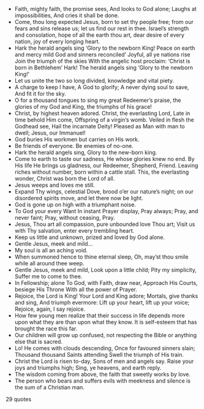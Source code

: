  - Faith, mighty faith, the promise sees, And looks to God alone; Laughs at impossibilities, And cries it shall be done.
 - Come, thou long expected Jesus, born to set thy people free; from our fears and sins release us; let us find our rest in thee. Israel’s strength and consolation, hope of all the earth thou art, dear desire of every nation, joy of every longing heart.
 - Hark the herald angels sing ‘Glory to the newborn King! Peace on earth and mercy mild God and sinners reconciled’ Joyful, all ye nations rise Join the triumph of the skies With the angelic host proclaim: ‘Christ is born in Bethlehem’ Hark! The herald angels sing ‘Glory to the newborn King!’
 - Let us unite the two so long divided, knowledge and vital piety.
 - A charge to keep I have, A God to glorify; A never dying soul to save, And fit it for the sky.
 - O for a thousand tongues to sing my great Redeemer’s praise, the glories of my God and King, the triumphs of his grace!
 - Christ, by highest heaven adored. Christ, the everlasting Lord, Late in time behold Him come, Offspring of a virgin’s womb. Veiled in flesh the Godhead see, Hail the incarnate Deity! Pleased as Man with man to dwell; Jesus, our Immanuel!
 - God buries His workmen but carries on His work.
 - Be friends of everyone. Be enemies of no-one.
 - Hark the herald angels sing, Glory to the new-born king.
 - Come to earth to taste our sadness, He whose glories knew no end. By His life He brings us gladness, our Redeemer, Shepherd, Friend. Leaving riches without number, born within a cattle stall. This, the everlasting wonder, Christ was born the Lord of all.
 - Jesus weeps and loves me still.
 - Expand Thy wings, celestial Dove, brood o’er our nature’s night; on our disordered spirits move, and let there now be light.
 - God is gone up on high with a triumphant noise.
 - To God your every Want In instant Prayer display, Pray always; Pray, and never faint; Pray, without ceasing, Pray.
 - Jesus, Thou art all compassion, pure unbounded love Thou art; Visit us with Thy salvation, enter every trembling heart.
 - Keep us little and unknown, prized and loved by God alone.
 - Gentle Jesus, meek and mild...
 - My soul is all an aching void.
 - When summoned hence to thine eternal sleep, Oh, may’st thou smile while all around thee weep.
 - Gentle Jesus, meek and mild, Look upon a little child; Pity my simplicity, Suffer me to come to thee.
 - In Fellowship; alone To God, with Faith, draw near, Approach His Courts, besiege His Throne With all the power of Prayer.
 - Rejoice, the Lord is King! Your Lord and King adore; Mortals, give thanks and sing, And triumph evermore: Lift up your heart, lift up your voice; Rejoice, again, I say rejoice.
 - How few young men realize that their success in life depends more upon what they are than upon what they know. It is self-esteem that has brought the race this far.
 - Our children will grow up confused, not respecting the Bible or anything else that is sacred.
 - Lo! He comes with clouds descending, Once for favoured sinners slain; Thousand thousand Saints attending Swell the triumph of His train.
 - Christ the Lord is risen to-day, Sons of men and angels say. Raise your joys and triumphs high; Sing, ye heavens, and earth reply.
 - The wisdom coming from above, the faith that sweetly works by love.
 - The person who bears and suffers evils with meekness and silence is the sum of a Christian man.

29 quotes